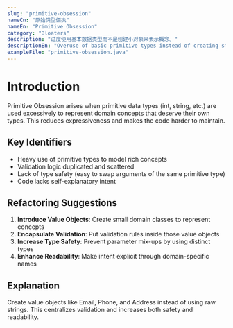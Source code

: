 ```yaml
---
slug: "primitive-obsession"
nameCn: "原始类型偏执"
nameEn: "Primitive Obsession"
category: "Bloaters"
description: "过度使用基本数据类型而不是创建小对象来表示概念。"
descriptionEn: "Overuse of basic primitive types instead of creating small objects to represent domain concepts."
exampleFile: "primitive-obsession.java"
---
```


# Introduction

Primitive Obsession arises when primitive data types (int, string, etc.) are used excessively to represent domain concepts that deserve their own types. This reduces expressiveness and makes the code harder to maintain.

## Key Identifiers

- Heavy use of primitive types to model rich concepts
- Validation logic duplicated and scattered
- Lack of type safety (easy to swap arguments of the same primitive type)
- Code lacks self-explanatory intent

## Refactoring Suggestions

1. **Introduce Value Objects**: Create small domain classes to represent concepts
2. **Encapsulate Validation**: Put validation rules inside those value objects
3. **Increase Type Safety**: Prevent parameter mix-ups by using distinct types
4. **Enhance Readability**: Make intent explicit through domain-specific names

## Explanation

Create value objects like Email, Phone, and Address instead of using raw strings. This centralizes validation and increases both safety and readability.
